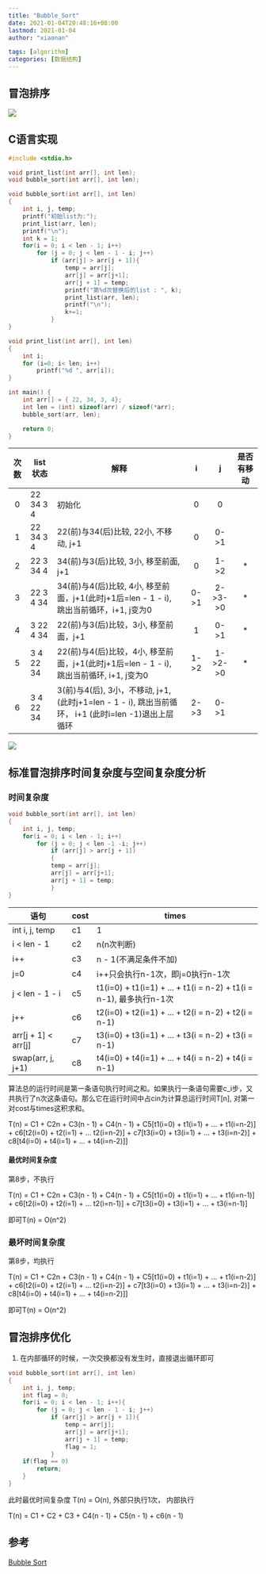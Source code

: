 ```yaml
---
title: "Bubble_Sort"
date: 2021-01-04T20:48:16+08:00
lastmod: 2021-01-04
author: "xiaonan"

tags: [algorithm]
categories: [数据结构]
---
```


## 冒泡排序
![](https://www.runoob.com/wp-content/uploads/2019/03/bubbleSort.gif)

## C语言实现

```C
#include <stdio.h>

void print_list(int arr[], int len);
void bubble_sort(int arr[], int len);

void bubble_sort(int arr[], int len)
{
	int i, j, temp;
	printf("初始list为:");
	print_list(arr, len);
	printf("\n");
	int k = 1;
	for(i = 0; i < len - 1; i++)
		for (j = 0; j < len - 1 - i; j++)
			if (arr[j] > arr[j + 1]){
				temp = arr[j];
				arr[j] = arr[j+1];
				arr[j + 1] = temp;
				printf("第%d次替换后的list : ", k);
				print_list(arr, len);
				printf("\n");
				k+=1;
			}
}

void print_list(int arr[], int len)
{
	int i;
	for (i=0; i< len; i++)
		printf("%d ", arr[i]);
}

int main() {
	int arr[] = { 22, 34, 3, 4};
	int len = (int) sizeof(arr) / sizeof(*arr);
	bubble_sort(arr, len);

	return 0;
}
```

| 次数 | list 状态 | 解释                                                                                    | i | j | 是否有移动 |
|:----:|-----------|-----------------------------------------------------------------------------------------|:-:|:-:|:----------:|
|   0  | 22 34 3 4 | 初始化                                                                                  | 0 | 0 |            |
|   1  | 22 34 3 4 | 22(前)与34(后)比较, 22小, 不移动, j+1                                                   | 0 | 0->1 |            |
|   2  | 22 3 34 4 | 34(前)与3(后)比较, 3小, 移至前面, j+1                                                   | 0 | 1->2 |      *     |
|   3  | 22 3 4 34 | 34(前)与4(后)比较, 4小, 移至前面，j+1(此时j+1后=len - 1 - i), 跳出当前循环，i+1, j变为0 | 0->1 | 2->3->0 |      *     |
|   4  | 3 22 4 34 | 22(前)与3(后)比较，3小, 移至前面，j+1                                                   | 1 | 0->1 |      *     |
|   5  | 3 4 22 34 | 22(前)与4(后)比较，4小, 移至前面，j+1(此时j+1后=len - 1 - i), 跳出当前循环, i+1, j变为0 | 1->2 | 1->2->0 |      *     |
|   6  | 3 4 22 34 | 3(前)与4(后), 3小，不移动, j+1, (此时j+1=len - 1 - i), 跳出当前循环， i+1 (此时i=len -1)退出上层循环 | 2->3 | 0->1 |            |

![](https://img.fengqigang.cn//img/20210104212148.png)

## 标准冒泡排序时间复杂度与空间复杂度分析

### 时间复杂度

```C
void bubble_sort(int arr[], int len)
{
	int i, j, temp;
	for(i = 0; i < len - 1; i++)
		for (j = 0; j < len -1 -i; j++)
			if (arr[j] > arr[j + 1])
			{
			temp = arr[j];
			arr[j] = arr[j+1];
			arr[j + 1] = temp;
			}
}
```


| 语句                | cost | times                                                              |
|---------------------|------|--------------------------------------------------------------------|
| int i, j, temp      | c1   | 1                                                                  |
| i < len - 1         | c2   | n(n次判断)                                                         |
| i++                 | c3   | n - 1(不满足条件不加)                                              |
| j=0                 | c4   | i++只会执行n-1次，即j=0执行n-1次                                   |
| j < len - 1 - i     | c5   | t1(i=0) + t1(i=1) + ... + t1(i = n-2) + t1(i = n-1), 最多执行n-1次 |
| j++                 | c6   | t2(i=0) + t2(i=1) + ... + t2(i = n-2) + t2(i = n-1)                |
| arr[j + 1] < arr[j] | c7   | t3(i=0) + t3(i=1) + ... + t3(i = n-2) + t3(i = n-1)                |
| swap(arr, j, j+1)   | c8   | t4(i=0) + t4(i=1) + ... + t4(i = n-2) + t4(i = n-1)                |

算法总的运行时间是第一条语句执行时间之和。如果执行一条语句需要c_i步，又共执行了n次这条语句。那么它在运行时间中占cin为计算总运行时间T[n], 对第一对cost与times这积求和。

T(n) = C1 + C2n + C3(n - 1) + C4(n - 1) + C5[t1(i=0) + t1(i=1) + ... + t1(i=n-2)] + c6[t2(i=0) + t2(i=1) + ... t2(i=n-2)] + c7[t3(i=0) + t3(i=1) + ... + t3(i=n-2)] + c8[t4(i=0) + t4(i=1) + ... + t4(i=n-2)]]



#### 最优时间复杂度

第8步，不执行

T(n) = C1 + C2n + C3(n - 1) + C4(n - 1) + C5[t1(i=0) + t1(i=1) + ... + t1(i=n-1)] + c6[t2(i=0) + t2(i=1) + ... t2(i=n-1)] + c7[t3(i=0) + t3(i=1) + ... + t3(i=n-1)]

即可T(n) = O(n^2)

### 最坏时间复杂度

第8步，均执行

T(n) = C1 + C2n + C3(n - 1) + C4(n - 1) + C5[t1(i=0) + t1(i=1) + ... + t1(i=n-2)] + c6[t2(i=0) + t2(i=1) + ... t2(i=n-2)] + c7[t3(i=0) + t3(i=1) + ... + t3(i=n-2)] + c8[t4(i=0) + t4(i=1) + ... + t4(i=n-2)]]

即可T(n) = O(n^2)

## 冒泡排序优化

1. 在内部循环的时候，一次交换都没有发生时，直接退出循环即可

```c
void bubble_sort(int arr[], int len)
{
	int i, j, temp;
	int flag = 0;
	for(i = 0; i < len - 1; i++){
		for (j = 0; j < len - 1 - i; j++)
			if (arr[j] > arr[j + 1]){
				temp = arr[j];
				arr[j] = arr[j+1];
				arr[j + 1] = temp;
				flag = 1;
			}
	if(flag == 0)
		return;
	}
}
```

此时最优时间复杂度 T(n) = O(n), 外部只执行1次， 内部执行

T(n) = C1 + C2 + C3 + C4(n - 1) + C5(n - 1) + c6(n - 1)

## 参考

[Bubble Sort](https://www.geeksforgeeks.org/bubble-sort/)
